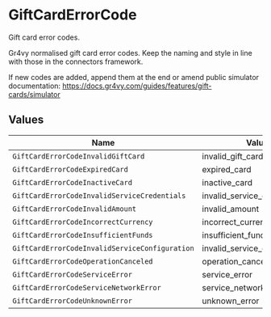 # GiftCardErrorCode

Gift card error codes.

Gr4vy normalised gift card error codes. Keep the naming and style in line with
those in the connectors framework.

If new codes are added, append them at the end or amend public simulator
documentation: https://docs.gr4vy.com/guides/features/gift-cards/simulator


## Values

| Name                                           | Value                                          |
| ---------------------------------------------- | ---------------------------------------------- |
| `GiftCardErrorCodeInvalidGiftCard`             | invalid_gift_card                              |
| `GiftCardErrorCodeExpiredCard`                 | expired_card                                   |
| `GiftCardErrorCodeInactiveCard`                | inactive_card                                  |
| `GiftCardErrorCodeInvalidServiceCredentials`   | invalid_service_credentials                    |
| `GiftCardErrorCodeInvalidAmount`               | invalid_amount                                 |
| `GiftCardErrorCodeIncorrectCurrency`           | incorrect_currency                             |
| `GiftCardErrorCodeInsufficientFunds`           | insufficient_funds                             |
| `GiftCardErrorCodeInvalidServiceConfiguration` | invalid_service_configuration                  |
| `GiftCardErrorCodeOperationCanceled`           | operation_canceled                             |
| `GiftCardErrorCodeServiceError`                | service_error                                  |
| `GiftCardErrorCodeServiceNetworkError`         | service_network_error                          |
| `GiftCardErrorCodeUnknownError`                | unknown_error                                  |